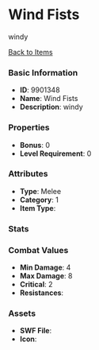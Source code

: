 # Wind Fists

windy

[Back to Items](../items.md)

### Basic Information

- **ID**: 9901348
- **Name**: Wind Fists
- **Description**: windy

### Properties

- **Bonus**: 0
- **Level Requirement**: 0

### Attributes

- **Type**: Melee
- **Category**: 1
- **Item Type**: 

### Stats


### Combat Values

- **Min Damage**: 4
- **Max Damage**: 8
- **Critical**: 2
- **Resistances**: 

### Assets

- **SWF File**: 
- **Icon**: 

